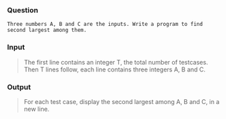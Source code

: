 ### Question
    Three numbers A, B and C are the inputs. Write a program to find second largest among them.

### Input
>The first line contains an integer T, the total number of testcases. Then T lines follow, each line contains three integers A, B and C.

### Output
>For each test case, display the second largest among A, B and C,  in a new line.